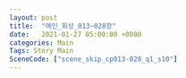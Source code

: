```yaml
---
layout: post
title:  "메인_회상_013~028장"
date:   2021-01-27 05:00:00 +0000
categories: Main
Tags: Story Main
SceneCode: ["scene_skip_cp013-028_q1_s10"]
---
```

